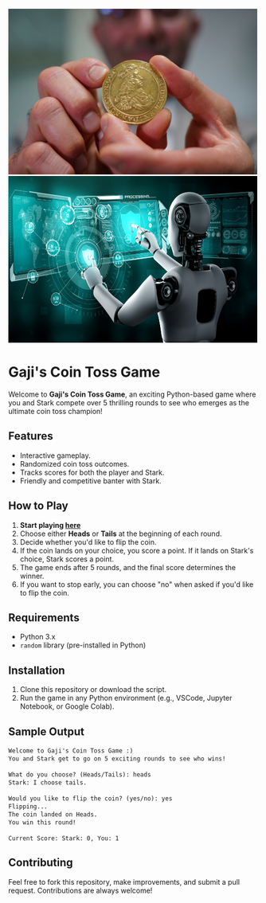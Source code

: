 <p float="left">
  <img src="coin.jpg" width="500" />
  <img src="stark.jpeg" width="500" height= 335 />
</p>

# Gaji's Coin Toss Game

Welcome to **Gaji's Coin Toss Game**, an exciting Python-based game where you and Stark compete over 5 thrilling rounds to see who emerges as the ultimate coin toss champion!

## Features
- Interactive gameplay.
- Randomized coin toss outcomes.
- Tracks scores for both the player and Stark.
- Friendly and competitive banter with Stark.

## How to Play
1. **Start playing [here](https://tinyurl.com/Gaji-Coin-toss-game)**
2. Choose either **Heads** or **Tails** at the beginning of each round.
3. Decide whether you'd like to flip the coin.
4. If the coin lands on your choice, you score a point. If it lands on Stark's choice, Stark scores a point.
5. The game ends after 5 rounds, and the final score determines the winner.
6. If you want to stop early, you can choose "no" when asked if you'd like to flip the coin.

## Requirements
- Python 3.x
- `random` library (pre-installed in Python)

## Installation
1. Clone this repository or download the script.
2. Run the game in any Python environment (e.g., VSCode, Jupyter Notebook, or Google Colab).

## Sample Output
```
Welcome to Gaji's Coin Toss Game :)
You and Stark get to go on 5 exciting rounds to see who wins!

What do you choose? (Heads/Tails): heads
Stark: I choose tails.

Would you like to flip the coin? (yes/no): yes
Flipping...
The coin landed on Heads.
You win this round!

Current Score: Stark: 0, You: 1
```

## Contributing
Feel free to fork this repository, make improvements, and submit a pull request. Contributions are always welcome!



